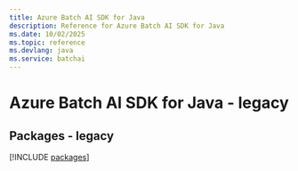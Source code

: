 ```yaml
---
title: Azure Batch AI SDK for Java
description: Reference for Azure Batch AI SDK for Java
ms.date: 10/02/2025
ms.topic: reference
ms.devlang: java
ms.service: batchai
---
```

# Azure Batch AI SDK for Java - legacy
## Packages - legacy
[!INCLUDE [packages](batch-ai-index.md)]